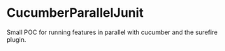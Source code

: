 # CucumberParallelJunit
Small POC for running features in parallel with cucumber and the surefire plugin.
